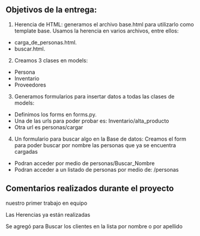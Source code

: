 ## Objetivos de la entrega: ##

1. Herencia de HTML: generamos el archivo base.html para utilizarlo como template base. Usamos la herencia en varios archivos, entre ellos:
- carga_de_personas.html.
- buscar.html.

2. Creamos 3 clases en models:
- Persona
- Inventario
- Proveedores

3. Generamos formularios para insertar datos a todas las clases de models:
- Definimos los forms en forms.py.
- Una de las urls para poder probar es: Inventario/alta_producto
- Otra url es personas/cargar 

4. Un formulario para buscar algo en la Base de datos: Creamos el form para poder buscar por nombre las personas que ya se encuentra cargadas
- Podran acceder por medio de personas/Buscar_Nombre
- Podran acceder a un listado de personas por medio de: /personas

## Comentarios realizados durante el proyecto ##
nuestro primer trabajo en equipo 

Las Herencias ya están realizadas

Se agregó para Buscar los clientes en la lista por nombre o por apellido